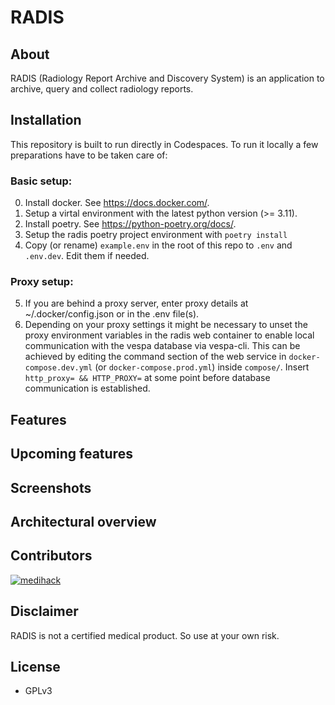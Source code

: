 # RADIS

## About

RADIS (Radiology Report Archive and Discovery System) is an application to archive, query and collect radiology reports.

## Installation

This repository is built to run directly in Codespaces. To run it locally a few preparations have to be taken care of:

### Basic setup:
0. Install docker. See https://docs.docker.com/.
1. Setup a virtal environment with the latest python version (>= 3.11). 
2. Install poetry. See https://python-poetry.org/docs/.
3. Setup the radis poetry project environment with `poetry install`
4. Copy (or rename) `example.env` in the root of this repo to `.env` and `.env.dev`. Edit them if needed.

### Proxy setup:
5. If you are behind a proxy server, enter proxy details at ~/.docker/config.json or in the .env file(s).
6. Depending on your proxy settings it might be necessary to unset the proxy environment variables in the radis web container to enable local communication with the vespa database via vespa-cli. This can be achieved by editing the command section of the web service in `docker-compose.dev.yml` (or `docker-compose.prod.yml`) inside `compose/`. Insert `http_proxy= && HTTP_PROXY=` at some point before database communication is established.

## Features

## Upcoming features

## Screenshots

## Architectural overview

## Contributors

[![medihack](https://github.com/medihack.png?size=50)](https://github.com/medihack)

## Disclaimer

RADIS is not a certified medical product. So use at your own risk.

## License

- GPLv3
